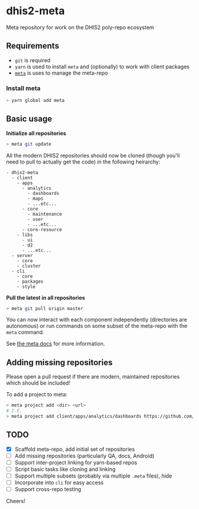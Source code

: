 # dhis2-meta
Meta repository for work on the DHIS2 poly-repo ecosystem

## Requirements

* `git` is required
* `yarn` is used to install `meta` and (optionally) to work with client packages
* [`meta`](https://github.com/mateodelnorte/meta) is uses to manage the meta-repo

### Install meta

```sh
> yarn global add meta
```

## Basic usage

**Initialize all repositories**

```sh
> meta git update
```

All the modern DHIS2 repositories should now be cloned (though you'll need to pull to actually get the code) in the following heirarchy:

```
- dhis2-meta
  - client
    - apps
      - analytics
        - dashboards
        - maps
        - ...etc...
      - core
        - maintenance
        - user
        - ...etc...
      - core-resource
    - libs
      - ui
      - d2
      - ...etc...
  - server
    - core
    - cluster
  - cli
    - core
    - packages
    - style
```

**Pull the latest in all repositories**

```sh
> meta git pull origin master
```

You can now interact with each component independently (directories are autonomous)
or run commands on some subset of the meta-repo with the `meta` command.

See [the meta docs](https://github.com/mateodelnorte/meta) for more information.

## Adding missing repositories

Please open a pull request if there are modern, maintained repositories which should be included!

To add a project to meta:

```sh
> meta project add <dir> <url>
# I.E.
> meta project add client/apps/analytics/dashboards https://github.com/dhis2/dashboards-app
```

## TODO

* [x] Scaffold meta-repo, add initial set of repositories
* [ ] Add missing repositories (particularly QA, docs, Android)
* [ ] Support inter-project linking for yarn-based repos
* [ ] Script basic tasks like cloning and linking
* [ ] Support multiple subsets (probably via multiple `.meta` files), hide 
* [ ] Incorporate into `cli` for easy access
* [ ] Support cross-repo testing

Cheers!

